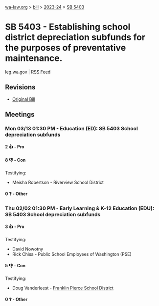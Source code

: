 [wa-law.org](/) > [bill](/bill/) > [2023-24](/bill/2023-24/) > [SB 5403](/bill/2023-24/sb/5403/)

# SB 5403 - Establishing school district depreciation subfunds for the purposes of preventative maintenance.
[leg.wa.gov](https://app.leg.wa.gov/billsummary?BillNumber=5403&Year=2023&Initiative=false) | [RSS Feed](./rss.xml)

## Revisions
* [Original Bill](1/)

## Meetings
### Mon 03/13 01:30 PM - Education (ED): SB 5403 School depreciation subfunds
#### 2 👍 - Pro

#### 8 👎 - Con
Testifying:
* Meisha Robertson - Riverview School District

#### 0 ❓ - Other

### Thu 02/02 01:30 PM - Early Learning & K-12 Education (EDU): SB 5403 School depreciation subfunds
#### 3 👍 - Pro
Testifying:
* David Nowotny
* Rick Chisa - Public School Employees of Washington (PSE)

#### 5 👎 - Con
Testifying:
* Doug Vanderleest - [Franklin Pierce School District](/org/franklin_pierce_school_district/)

#### 0 ❓ - Other
